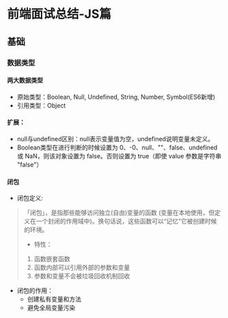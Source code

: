 # 前端面试总结-JS篇

## 基础

### 数据类型

#### 两大数据类型
* 原始类型：Boolean, Null, Undefined, String, Number, Symbol(ES6新增)
* 引用类型：Object

#### 扩展：
* null与undefined区别：null表示变量值为空，undefined说明变量未定义。
* Boolean类型在进行判断的时候设置为 0、-0、null、""、false、undefined 或 NaN，则该对象设置为 false。否则设置为 true（即使 value 参数是字符串 "false"）

#### 闭包
* 闭包定义:
> 「闭包」，是指那些能够访问独立(自由)变量的函数 (变量在本地使用，但定义在一个封闭的作用域中)。换句话说，这些函数可以“记忆”它被创建时候的环境。
> * 特性：
> 1. 函数嵌套函数
> 2. 函数内部可以引用外部的参数和变量
> 3. 参数和变量不会被垃圾回收机制回收
* 闭包的作用：
  - 创建私有变量和方法
  - 避免全局变量污染


